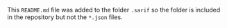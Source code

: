 This `README.md` file was added to the folder `.sarif` so the folder is included in the repository but not the `*.json` files.